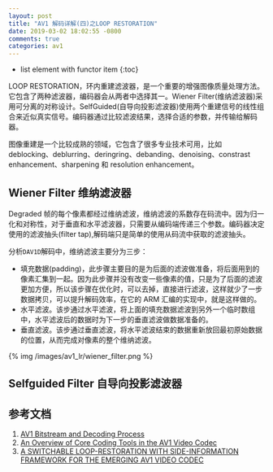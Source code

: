 ```yaml
---
layout: post
title: "AV1 解码详解(四)之LOOP RESTORATION"
date: 2019-03-02 18:02:55 -0800
comments: true
categories: av1
---
```


* list element with functor item
{:toc}

LOOP RESTORATION，环内重建滤波器，是一个重要的增强图像质量处理方法。它包含了两种滤波器，编码器会从两者中选择其一。Wiener Filter(维纳滤波器)采用可分离的对称设计。SelfGuided(自导向投影滤波器)使用两个重建信号的线性组合来近似真实信号。编码器通过比较滤波结果，选择合适的参数，并传输给解码器。  

<!--more-->

图像重建是一个比较成熟的领域，它包含了很多专业技术可用，比如 deblocking、deblurring、deringring、debanding、denoising、constrast enhancement、sharpening 和 resolution enhancement。

## Wiener Filter 维纳滤波器

Degraded 帧的每个像素都经过维纳滤波，维纳滤波的系数存在码流中。因为归一化和对称性，对于垂直和水平滤波器，只需要从编码端传递三个参数。编码器决定使用的滤波抽头(filter tap),解码端只是简单的使用从码流中获取的滤波抽头。

分析`DAV1D`解码中，维纳滤波主要分为三步：

* 填充数据(padding)，此步骤主要目的是为后面的滤波做准备，将后面用到的像素汇集到一起。因为此步骤并没有改变一些像素的值，只是为了后面的滤波更加方便，所以该步骤在优化时，可以去掉，直接进行滤波，这样就少了一步数据拷贝，可以提升解码效率，在它的 ARM 汇编的实现中，就是这样做的。
* 水平滤波。该步通过水平滤波，将上面的填充数据滤波到另外一个临时数组中，水平滤波后的数据时为下一步的垂直滤波做数据准备的。
* 垂直滤波。该步通过垂直滤波，将水平滤波结束的数据重新放回最初原始数据的位置，从而完成对像素的整个维纳滤波。 

{% img /images/av1_lr/wiener_filter.png %}

## Selfguided Filter 自导向投影滤波器

## 参考文档

1. [AV1 Bitstream and Decoding Process](https://aomediacodec.github.io/av1-spec/av1-spec.pdf)
2. [An Overview of Core Coding Tools in the AV1 Video Codec](https://jmvalin.ca/papers/AV1_tools.pdf)
3. [A SWITCHABLE LOOP-RESTORATION WITH SIDE-INFORMATION FRAMEWORK FOR THE EMERGING AV1 VIDEO CODEC](https://static1.squarespace.com/static/56ac12221f40397fbfd21993/t/59cf3d9a2278e777855714bb/1506753947391/0000265.pdf)  

